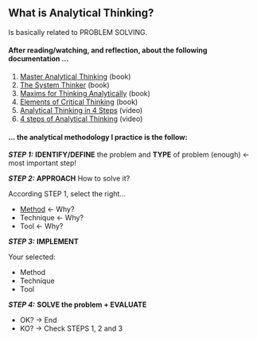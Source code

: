 ## What is Analytical Thinking?

Is basically related to PROBLEM SOLVING.<br/>

#### After reading/watching, and reflection, about the following documentation ...
1. [Master Analytical Thinking](https://www.amazon.com/Master-Analytical-Thinking-Intelligent-Strengthen-ebook/dp/B0857LLG86/ref=sr_1_1?crid=3RJXK9WKOVISY&keywords=master+analytical&qid=1665833891&qu=eyJxc2MiOiIxLjc3IiwicXNhIjoiMC4wMCIsInFzcCI6IjAuMDAifQ%3D%3D&sprefix=master+analytical%2Caps%2C219&sr=8-1) (book)
2. [The System Thinker](https://www.amazon.com/Systems-Thinker-Analytical-Decision-Deduction/dp/1083162101/ref=sr_1_20_sspa?crid=2L31R1DWX40MW&keywords=system+thinker+rutherford&qid=1665834550&qu=eyJxc2MiOiIxLjU5IiwicXNhIjoiMC4wMCIsInFzcCI6IjAuMDAifQ%3D%3D&sprefix=system+thinker+rutherfor%2Caps%2C158&sr=8-20-spons&psc=1) (book)
3. [Maxims for Thinking Analytically](https://www.amazon.com/Maxims-Thinking-Analytically-legendary-Zeckhauser-ebook/dp/B098GLJS51/ref=sr_1_15?crid=1JU9SO0UW10CM&keywords=system+thinker+analytical&qid=1665834475&qu=eyJxc2MiOiIyLjIwIiwicXNhIjoiMC4wMCIsInFzcCI6IjAuMDAifQ%3D%3D&sprefix=system+thinker+analytical%2Caps%2C140&sr=8-15) (book)
4. [Elements of Critical Thinking](https://www.amazon.com/Elements-Critical-Thinking-Fundamental-Intelligent-ebook/dp/B07JWBKNVG/ref=sr_1_14?crid=2FUAA2NIDWUKH&keywords=critical+thinking&qid=1665834857&qu=eyJxc2MiOiI1LjcwIiwicXNhIjoiNS4xOCIsInFzcCI6IjQuNzkifQ%3D%3D&sprefix=critical+thinkin%2Caps%2C201&sr=8-14) (book)
5. [Analytical Thinking in 4 Steps](https://www.youtube.com/watch?v=uV18HsZRdk0) (video)
6. [4 steps of Analytical Thinking](https://www.youtube.com/watch?v=oU_OQ_jV_80&t=1s) (video)

#### ... the analytical methodology I practice is the follow:

***STEP 1:*** **IDENTIFY/DEFINE** the problem and **TYPE** of problem (enough) <- most important step!

***STEP 2:*** **APPROACH** How to solve it? <br/>

According STEP 1, select the right...
- [Method](Methods/) <- Why?
- Technique <- Why?
- Tool <- Why?

***STEP 3:*** **IMPLEMENT** <br/>

Your selected:
- Method
- Technique  
- Tool       

***STEP 4:*** **SOLVE the problem + EVALUATE** <br/>
- OK? -> End
- KO? -> Check STEPS 1, 2 and 3
